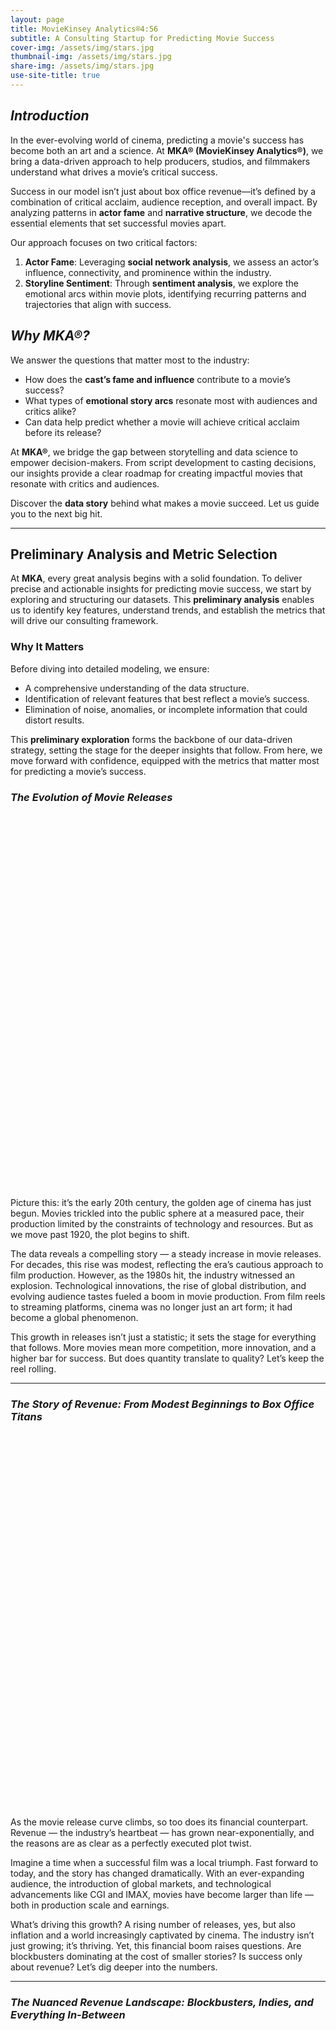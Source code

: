 ```yaml
---
layout: page
title: MovieKinsey Analytics®4:56
subtitle: A Consulting Startup for Predicting Movie Success
cover-img: /assets/img/stars.jpg
thumbnail-img: /assets/img/stars.jpg
share-img: /assets/img/stars.jpg
use-site-title: true
---
```


## *Introduction*

In the ever-evolving world of cinema, predicting a movie's success has become both an art and a science. At **MKA® (MovieKinsey Analytics®)**, we bring a data-driven approach to help producers, studios, and filmmakers understand what drives a movie’s critical success.

Success in our model isn’t just about box office revenue—it’s defined by a combination of critical acclaim, audience reception, and overall impact. By analyzing patterns in **actor fame** and **narrative structure**, we decode the essential elements that set successful movies apart.

Our approach focuses on two critical factors:  

1. **Actor Fame**: Leveraging **social network analysis**, we assess an actor’s influence, connectivity, and prominence within the industry.  
2. **Storyline Sentiment**: Through **sentiment analysis**, we explore the emotional arcs within movie plots, identifying recurring patterns and trajectories that align with success.

## *Why MKA®?*

We answer the questions that matter most to the industry:  

- How does the **cast’s fame and influence** contribute to a movie’s success?  
- What types of **emotional story arcs** resonate most with audiences and critics alike?  
- Can data help predict whether a movie will achieve critical acclaim before its release?  

At **MKA®**, we bridge the gap between storytelling and data science to empower decision-makers. From script development to casting decisions, our insights provide a clear roadmap for creating impactful movies that resonate with critics and audiences.  

Discover the **data story** behind what makes a movie succeed. Let us guide you to the next big hit.

-----------------

## **Preliminary Analysis and Metric Selection**

At **MKA**, every great analysis begins with a solid foundation. To deliver precise and actionable insights for predicting movie success, we start by exploring and structuring our datasets. This **preliminary analysis** enables us to identify key features, understand trends, and establish the metrics that will drive our consulting framework.  

### **Why It Matters**

Before diving into detailed modeling, we ensure:  
- A comprehensive understanding of the data structure.  
- Identification of relevant features that best reflect a movie’s success.  
- Elimination of noise, anomalies, or incomplete information that could distort results.  

This **preliminary exploration** forms the backbone of our data-driven strategy, setting the stage for the deeper insights that follow. From here, we move forward with confidence, equipped with the metrics that matter most for predicting a movie’s success.

### *The Evolution of Movie Releases*

<div id="releases-plot" style="width: 100%; height: 600px;"></div>

Picture this: it’s the early 20th century, the golden age of cinema has just begun. Movies trickled into the public sphere at a measured pace, their production limited by the constraints of technology and resources. But as we move past 1920, the plot begins to shift.

The data reveals a compelling story — a steady increase in movie releases. For decades, this rise was modest, reflecting the era’s cautious approach to film production. However, as the 1980s hit, the industry witnessed an explosion. Technological innovations, the rise of global distribution, and evolving audience tastes fueled a boom in movie production. From film reels to streaming platforms, cinema was no longer just an art form; it had become a global phenomenon.

This growth in releases isn’t just a statistic; it sets the stage for everything that follows. More movies mean more competition, more innovation, and a higher bar for success. But does quantity translate to quality? Let’s keep the reel rolling.

---

### *The Story of Revenue: From Modest Beginnings to Box Office Titans*

<div id="revenue-plot" style="width: 100%; height: 600px;"></div>

As the movie release curve climbs, so too does its financial counterpart. Revenue — the industry’s heartbeat — has grown near-exponentially, and the reasons are as clear as a perfectly executed plot twist.

Imagine a time when a successful film was a local triumph. Fast forward to today, and the story has changed dramatically. With an ever-expanding audience, the introduction of global markets, and technological advancements like CGI and IMAX, movies have become larger than life — both in production scale and earnings.

What’s driving this growth? A rising number of releases, yes, but also inflation and a world increasingly captivated by cinema. The industry isn’t just growing; it’s thriving. Yet, this financial boom raises questions. Are blockbusters dominating at the cost of smaller stories? Is success only about revenue? Let’s dig deeper into the numbers.

---

### *The Nuanced Revenue Landscape: Blockbusters, Indies, and Everything In-Between*

<div id="revenue-stats-plot" style="width: 100%; height: 600px;"></div>
<div id="revenue-scatter-plot" style="width: 100%; height: 600px;"></div>

Here’s where the story takes a fascinating turn. Over the years, the revenue landscape has grown polarized. The variance in box office earnings has never been wider. On one end, we have the colossal success of record-breaking blockbusters. On the other, a rise in lower-budget indie films carving their own niche.

Take a closer look, and you’ll spot the trends: spikes in average revenue during the 1960s, 1970s, and the 2000s. These peaks suggest a few standout years when influential movies reshaped audience behavior and consumption. Movies weren’t just entertainment; they became cultural landmarks, driving trends and capturing imaginations.

But here’s the twist: while revenue paints a broad picture of financial success, it’s not the whole story. A movie’s impact goes beyond earnings. Popularity, critical acclaim, and audience connection all play roles in determining what *success* truly means.

---

### *Why Revenue Isn’t Enough*

The data tells us this much: the movie industry is growing, financially and creatively. But focusing on revenue alone misses the bigger picture. A movie’s success isn’t just about box office numbers; it’s about emotional connection, cultural impact, and the stories that resonate.

Our analysis doesn’t stop here. While the industry’s financial growth is impressive, we believe there’s more to success than dollars earned. Through a deep dive into sentiment analysis and actor influence, we aim to uncover the hidden ingredients that separate good movies from great ones. 

So, does a star-studded cast or an unforgettable storyline hold the key to success? The answer is coming — and it’s worth sticking around for.


## *The Story Behind Movie Ratings: Audience Perception Unmasked*

### Ratings Analysis

<div id="ratings-stats-plot" style="width: 100%; height: 600px;"></div>
<div id="ratings-scatter-plot" style="width: 100%; height: 600px;"></div>

Every movie tells a story, but what about the story told by its ratings? Early on, movie ratings were a bit like untamed scripts — volatile, inconsistent, and shaped by a limited audience. In the industry's early years, ratings swung unpredictably due to sparse viewer feedback. As more people tuned in, these fluctuations smoothed out, creating a consistent, audience-driven metric. 

Today, movie ratings remain a steady guide, capturing audience sentiment independent of revenue-driven market forces. This makes ratings a core element of our success metric, offering a grounded perspective on a film’s lasting appeal.

---

### Vote Count Analysis

<div id="votes-stats-plot" style="width: 100%; height: 600px;"></div>
<div id="votes-scatter-plot" style="width: 100%; height: 600px;"></div>

Movie ratings tell us *what* audiences think, but vote counts tell us *how many* people care enough to voice that opinion. Early movies gathered only a handful of votes — cinema was still a niche experience. Over time, the industry grew, audiences expanded, and voting became commonplace.

This surge in engagement wasn’t linear. Certain years saw sudden spikes, likely driven by cultural phenomena or blockbuster releases. These trends reveal more than viewership; they reflect engagement, passion, and a global audience becoming active participants in a movie’s journey.

---

## *Defining Success: Beyond Box Office Numbers*

What makes a movie truly successful? In our story, success goes beyond the ticket counter. We crafted a success metric that blends quality and popularity:

**S = rating × log(number of votes)**

This formula ensures that both a film's approval rating and its audience reach are counted — balancing the art of filmmaking with its global reception.

### Success Metric in Action

<div id="success-stats-plot" style="width: 100%; height: 600px;"></div>
<div id="success-scatter-plot" style="width: 100%; height: 600px;"></div>

Early cinema was unpredictable. Fewer votes and scattered ratings created erratic success scores. But with time, our metric stabilizes, reflecting how modern movies consistently engage and resonate with large audiences. This trend shows how industry growth parallels increased viewer participation and emotional investment.

---

### Success vs. Revenue

<div id="success-revenue-plot" style="width: 100%; height: 600px;"></div>

A quick glance reveals a strong relationship between success and revenue — but with notable exceptions. Some highly-rated movies earned modest revenue due to limited release or niche appeal. Conversely, some financially dominant films may have sacrificed quality for commercial appeal. This duality affirms that success isn’t solely about money — it’s about reaching hearts *and* wallets.

---

## *The Actor's Journey: Age, Experience, and Cinematic Legacy*

### Understanding Actor Trajectories

<div id="actor-age-plot" style="width: 100%; height: 600px;"></div>

An actor’s career arc mirrors a movie's narrative: beginnings, climaxes, and resolutions. Our analysis reveals that actors starting young are more likely to build extensive filmographies. Two standout starting points emerged:

- **1-5 Years Old:** The child star phenomenon.
- **15-19 Years Old:** Teenage career launches.

Actors entering the scene later face a tougher climb, with decreasing movie counts as starting age increases. This pattern underscores experience as a key driver in career longevity — and movie success.

By tracking the most experienced actor in each film, we captured a critical piece of the success puzzle. After all, in the cinematic universe, experience isn’t just an asset — it’s a legacy in motion.



# **3. Sentiment Analysis: Understanding Emotional Dynamics**

In the cinematic world, a movie's ability to evoke emotions often defines its success. To explore this dimension, **MovieKinsey Analytics** conducted sentiment analysis on movie plot summaries, leveraging cutting-edge natural language processing tools.

---

### **Choosing the Right Sentiment Model**

We tested two sentiment analysis models to determine the best fit for our project:

1. **VADER (Valence Aware Dictionary and Sentiment Reasoner)**:  
   A highly efficient, rule-based tool designed for analyzing short and emotive text, VADER captures **positive**, **neutral**, and **negative** sentiment using a pre-defined word lexicon and sentiment rules. It calculates an overall **compound score** between -1 (most negative) and +1 (most positive). VADER’s simplicity and speed made it a practical choice for processing extensive movie datasets.

2. **DistilBERT (Distilled Bidirectional Encoder Representations from Transformers)**:  
   While more advanced, DistilBERT is a transformer-based language model capable of deep contextual understanding. It excels in complex linguistic analysis but was ultimately too intricate for our focus on sentiment polarity in plot summaries.

---

### **Why We Chose VADER**

Given our objective of scoring sentiment efficiently across thousands of movie plots, we chose **VADER** for its balance of speed and interpretability. Its rule-based approach aligns well with detecting sentiment in structured summaries while remaining computationally efficient.

By leveraging VADER, **MovieKinsey Analytics** ensures robust sentiment analysis as part of our mission to predict a movie's success through data-driven insights.

At **MovieKinsey Analytics**, we don't just analyze plots—we map emotions.



<div id="distilbert-sentiment-plot" style="width: 100%; height: 600px;"></div>


### Sentiment Analysis of Movie Plot Summaries Using VADER

We utilized VADER (Valence Aware Dictionary and Sentiment Reasoner) for sentiment analysis on movie plot summaries, following a structured approach to analyze and interpret sentiment effectively:

1. **Sentiment Calculation**:  
   - VADER, a lexicon- and rule-based tool, was applied to each plot summary. The `SentimentIntensityAnalyzer` function computed four sentiment metrics for each summary:  
     - **Positive Sentiment**: The proportion of positive words.
     - **Negative Sentiment**: The proportion of negative words.
     - **Neutral Sentiment**: The proportion of neutral words.
     - **Compound Score**: A single normalized score (-1 to +1) summarizing overall sentiment intensity.

2. **Metadata Integration**:  
   - Sentiment data was combined with metadata for each movie, such as genres, revenue, and runtime. This enabled a deeper understanding of how sentiment relates to other attributes of the movies.

3. **Analysis of Sentiment Trends**:  
   - Using aggregated sentiment metrics, we analyzed sentiment patterns across genres, identifying trends such as the average positivity or negativity associated with specific movie types.

4. **Clustering Sentiment Trajectories**:  
   - Sentiment scores were clustered using machine learning techniques (KMeans and PCA). This provided insights into common sentiment patterns among movies and visualized relationships in a lower-dimensional space.

5. **Saving Results**:  
   - The processed data, including sentiment scores and clustering results, was saved in a CSV file (`sentiment_genre_Vader_analysis.csv`). This structured format allows for further analysis and visualization.

This approach leverages VADER's efficiency and simplicity, making it well-suited for understanding overall sentiment trends in movie plot summaries, especially for lexicon-dominated text.



VADER PLOT HERE 


Averahge sentiment by top 20 genre for VADER




PLOT HERE

### 3.3 Analysis 

#### 3.3.1 Sentiment Variability and Its Relationship with Success


In this analysis, we compute the **variability of sentiment scores** for each movie to investigate how emotional dynamics influence a movie's success. Sentiment variability is measured as the standard deviation of sentiment scores across a movie's narrative arc.

AVERAGE SUCCCESS BY SENTIMENT VARIABILITY PLOT


The bar chart above shows the **average success** for movies with **High Variability** and **Low Variability** in sentiment arcs. 

- **High Variability** movies have a higher average success compared to **Low Variability** movies.
- The extremely low p-value (< 0.05) indicates that the observed difference in success between the two groups is **statistically significant**. This suggests that movies with higher sentiment variability (emotional rollercoaster) are more engaging for audiences and tend to achieve greater success.

This finding supports the hypothesis that an **emotional rollercoaster experience**—indicated by high sentiment variability—leads to higher audience engagement, which in turn contributes to greater success for movies. This insight can inform storytelling and scriptwriting strategies to optimize audience reception.

#### 3.3.2 Analysis of Shape-Based Sentiment Features and Success

This analysis explores the relationship between key shape-based sentiment features and movie success. Specifically, we analyze:
1. **Amplitude**: Difference between highest and lowest sentiment scores.
2. **Slope**: Rate of sentiment change across the movie.
3. **Peak Timing**: When the highest sentiment occurs (early, mid, or late in the movie).


AVERAGE SUCCESS BY AMPLITUDE QUARTILES

AVERAGE SUCCESS BY SLOPE QUARTILES 

AVERAGE SUCCESS BY PEAK TIMING QUARTILES


This analysis explores the relationship between key shape-based sentiment features and movie success. Specifically, we analyze:
1. **Amplitude**: Difference between highest and lowest sentiment scores.
2. **Slope**: Rate of sentiment change across the movie.
3. **Peak Timing**: When the highest sentiment occurs (early, mid, or late in the movie).


#### 3.3.4 Narrative Types Across All Movies

This analysis identifies the narrative types across all movies by clustering sentiment arcs, assigns the clusters meaningful narrative labels, and examines their relationship with movie success. 


**Kurt Vonnegut's Six Narrative Types**  
The emotional story arc of a movie plot describes how the emotions of characters—and by extension, the audience—shift throughout the film. These arcs often reveal universal storytelling patterns that resonate across genres. American writer Kurt Vonnegut famously categorized all stories into **six narrative archetypes**, which can be used to classify emotional arcs:

1. **Rags to Riches:** The protagonist starts low and rises to success.
2. **Riches to Rags:** The protagonist starts high and descends into failure.
3. **Man in a Hole:** The protagonist falls into difficulty but rises again.
4. **Icarus:** The protagonist rises to great heights only to fall.
5. **Cinderella:** The protagonist rises, falls, and rises again.
6. **Oedipus:** The protagonist falls, rises, and falls again.


We aim to uncover whether **genres** naturally exhibit these six narrative types by analyzing the average emotional arcs of movies. Grouping movies by genre allows us to observe recurring patterns and connections to Vonnegut’s archetypes, which could help identify dominant narrative types within genres.

This analysis uses **Time-Series KMeans Clustering** to group movies in each genre by their sentiment arcs (emotional trajectories). The main steps include:
1. **Data Preparation:** Sentiment arcs are extracted and normalized to a consistent length (200 points) for each movie in a genre.
2. **Clustering:** 
   - Time-series KMeans clustering groups movies into 4 clusters per genre based on their sentiment arcs.
   - Each cluster represents a narrative type, visualized through its barycenter (average arc for the cluster).
3. **Results:** The clusters reveal key narrative archetypes in each genre, aligning with **Kurt Vonnegut's six story types**.



1. **Number of Movies per Narrative Type**
   - **Most Common Narrative Types**:
     - **Man in Hole**: 6,423 movies
     - **Icarus**: 6,245 movies
     - **Cinderella**: 6,087 movies
   - **Less Common Narrative Types**:
     - **Oedipus**: 4,995 movies
     - **Rags to Riches**: 4,101 movies
     - **Riches to Rags**: 3,486 movies

2. **Average Success by Narrative Type**
   - **Top Performing Narrative Types**:
     - **Cinderella**: 41.46 (highest success)
     - **Oedipus**: 41.01
     - **Man in Hole**: 40.03
   - **Lower Performing Narrative Types**:
     - **Icarus**: 39.41
     - **Rags to Riches**: 35.46
     - **Riches to Rags**: 32.61 (lowest success)

3. **ANOVA Test Results**
   - **F-statistic**: 219.05
   - **P-value**: 1.55e-230
   - **Conclusion**: There is a highly statistically significant difference in success across narrative types. This confirms that different story arcs impact movie success differently.

4. **Visualization Highlights**
   - **Representative Story Arcs**: Six clusters were identified, aligning with Kurt Vonnegut’s narrative archetypes.
   - **Success by Narrative Type**: "Cinderella" and "Oedipus" lead in average success, while "Riches to Rags" has the lowest performance.
   - **Movie Count by Narrative Type**: "Man in Hole," "Icarus," and "Cinderella" are the most popular narrative structures.

---

#### **Insights**
- **Cinderella** and **Oedipus** are associated with the highest success rates, suggesting audiences resonate with these uplifting or dramatic story arcs.
- **Riches to Rags** performs the worst in terms of success, indicating that steady decline may be less engaging for audiences.
- **Man in Hole** and **Icarus** are popular but have slightly lower success rates compared to **Cinderella** and **Oedipus**.
- The significant ANOVA results underline the impact of narrative structure on audience reception and movie success.


# 4. Network Analysis
In this section we will attempt to quantify an actor's success based on the success of the film. The relationship between collaborative status and success will then be explored in relation to the actors' partnerships.

We built this graph structure based on the movie's appearance schedule. If two actors appeared in the same movie, we consider that there is a collaboration between them. The graph is explained as follows:

- Edge: no direction, represents the existence of collaboration
- Node: represents an actor
- Degree: the number of edges of a node, i.e., the number of collaborations an actor has with other people
- Actor's Success: the average of the successes of all the movies an actor has appeared in

We use colour and size to show the features of an actor:
- Node Colour: represents an actor's success
- Node Size: the number of degrees an actor has.

It can be observed that actors close to the centre tend to be more successful. However, since only the 60 actors with the highest number of collaborations were selected here to build the network, the number of successes and collaborations is not very intuitive. Therefore we will use all actors to fit the curves in the following analyses.

### 4.2 Relationship between Collaboration and Success

Based on the analysis, we can observe:
- The number of collaborations for most of the actors is clustered around 100, showing a right-skewed distribution.

- The metric we use to represent success rises as the number of collaborations rises.

This matches our expected assumptions and intuition:

- There are more unknown and smaller actors.

- There is a strong relationship between the success of the film in which an actor is cast and the actor's fame.

So we can say that the measure of an actor can be based on the popularity and ratings of the films he has appeared in. And since we find that there is a strong correlation between an actor's success and the number of collaborations an actor has, we can add the number of collaborations an actor has as a feature to the calculation of an actor's success rate.



<div class="plot-controls">
    <label for="movie-id-input">Enter Movie ID:</label>
    <input type="number" id="movie-id-input" value="77856" min="1">
    <button onclick="updateDistilBERTPlot(document.getElementById('movie-id-input').value)">
        Update Plot
    </button>
</div>
<script src="https://cdn.plot.ly/plotly-latest.min.js"></script>
<script src="https://cdnjs.cloudflare.com/ajax/libs/PapaParse/5.3.0/papaparse.min.js"></script>
<script src="{{ site.baseurl }}/assets/js/sentiment-analysis-plots.js"></script>

<script src="https://cdn.plot.ly/plotly-latest.min.js"></script>
<script src="https://cdnjs.cloudflare.com/ajax/libs/PapaParse/5.3.0/papaparse.min.js"></script>
<script src="{{ site.baseurl }}/assets/js/utilities.js"></script>
<script src="{{ site.baseurl }}/assets/js/data-analysis-plots.js"></script>
<script>
document.addEventListener('DOMContentLoaded', function() {
    // Load the movie master dataset
    Papa.parse('{{ site.baseurl }}/data/movie_master_dataset.csv', {
        download: true,
        header: true,
        complete: function(movieResults) {
            const yearStats = processYearlyData(movieResults.data);
            const years = Object.keys(yearStats).sort((a,b) => a-b);
            // Create movie-related plots
            createReleasesPlot(yearStats, years);
            createRevenuePlot(yearStats, years);
            createStatsPlot('revenue-stats-plot', yearStats, years, 'revenues', 
                'Box Office Revenue Statistics', 'Revenue [$]');
            createScatterPlot('revenue-scatter-plot', yearStats, years, 'revenue', 
                'Box Office Revenue per Movie (log)', 'Revenue [$] (log)', true);
            createStatsPlot('ratings-stats-plot', yearStats, years, 'ratings',
                'Yearly Rating Statistics', 'Rating');
            createScatterPlot('ratings-scatter-plot', yearStats, years, 'rating',
                'Ratings per Movie', 'Rating');
            createStatsPlot('votes-stats-plot', yearStats, years, 'votes',
                'Yearly Vote Count Statistics', 'Vote Count');
            createScatterPlot('votes-scatter-plot', yearStats, years, 'votes',
                'Vote Counts per Movie (log)', 'Vote Count (log)', true);
            createSuccessPlots(yearStats, years);
            
            // Load the character metadata for actor age plot
            Papa.parse('{{ site.baseurl }}/data/character_metadata_cleaned.csv', {
                download: true,
                header: true,
                complete: function(characterResults) {
                    console.log("Character data loaded:", characterResults.data.length);
                    createActorAgePlot(characterResults.data);
                },
                error: function(error) {
                    console.error('Error loading character data:', error);
                }
            });
        },
        error: function(error) {
            console.error('Error loading movie data:', error);
        }
    });
});
</script>